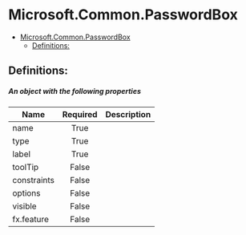 <a name="microsoft-common-passwordbox"></a>
# Microsoft.Common.PasswordBox
* [Microsoft.Common.PasswordBox](#microsoft-common-passwordbox)
    * [Definitions:](#microsoft-common-passwordbox-definitions)

<a name="microsoft-common-passwordbox-definitions"></a>
## Definitions:
<a name="microsoft-common-passwordbox-definitions-an-object-with-the-following-properties"></a>
##### An object with the following properties
| Name | Required | Description
| ---|:--:|:--:|
|name|True|
|type|True|
|label|True|
|toolTip|False|
|constraints|False|
|options|False|
|visible|False|
|fx.feature|False|
